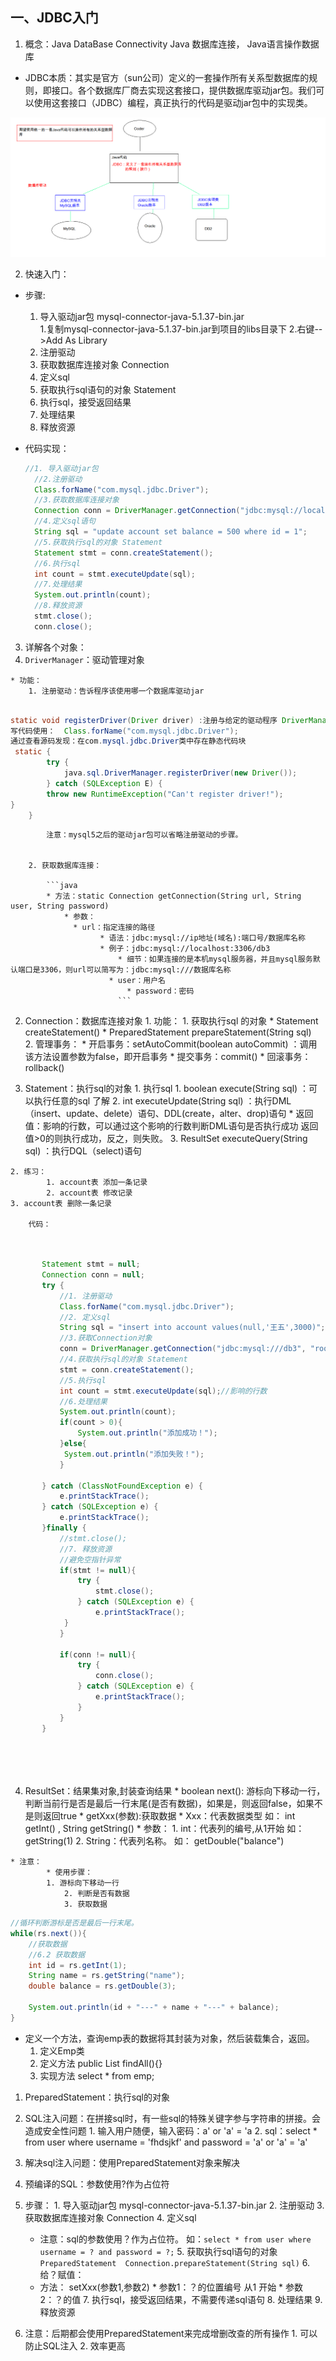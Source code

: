 ## 一、JDBC入门

1. 概念：Java DataBase Connectivity  Java 数据库连接， Java语言操作数据库

  * JDBC本质：其实是官方（sun公司）定义的一套操作所有关系型数据库的规则，即接口。各个数据库厂商去实现这套接口，提供数据库驱动jar包。我们可以使用这套接口（JDBC）编程，真正执行的代码是驱动jar包中的实现类。

![JDBC本质](assets/JDBC本质.bmp)

2. 快速入门：
  * 步骤:
  	1. 导入驱动jar包 mysql-connector-java-5.1.37-bin.jar  
    		1.复制mysql-connector-java-5.1.37-bin.jar到项目的libs目录下
    		2.右键-->Add As Library
  	2. 注册驱动
  	3. 获取数据库连接对象 Connection
  	4. 定义sql
  	5. 获取执行sql语句的对象 Statement
  	6. 执行sql，接受返回结果
  	7. 处理结果
  	8. 释放资源

  * 代码实现：
    	
     ```java
     //1. 导入驱动jar包
       //2.注册驱动
       Class.forName("com.mysql.jdbc.Driver");
       //3.获取数据库连接对象
       Connection conn = DriverManager.getConnection("jdbc:mysql://localhost:3306/db3", "root", "root");
       //4.定义sql语句
       String sql = "update account set balance = 500 where id = 1";
       //5.获取执行sql的对象 Statement
       Statement stmt = conn.createStatement();
       //6.执行sql
       int count = stmt.executeUpdate(sql);
       //7.处理结果
       System.out.println(count);
       //8.释放资源
       stmt.close();
       conn.close();
     ```
     
     

3. 详解各个对象：
  1. `DriverManager`：驱动管理对象

  	* 功能：
  		1. 注册驱动：告诉程序该使用哪一个数据库驱动jar

  		

```java

static void registerDriver(Driver driver) :注册与给定的驱动程序 DriverManager 。 
写代码使用：  Class.forName("com.mysql.jdbc.Driver");
通过查看源码发现：在com.mysql.jdbc.Driver类中存在静态代码块
 static {
        try {
            java.sql.DriverManager.registerDriver(new Driver());
        } catch (SQLException E) {
        throw new RuntimeException("Can't register driver!");
}
    }

```


  			注意：mysql5之后的驱动jar包可以省略注册驱动的步骤。
  			

  		2. 获取数据库连接：

  			```java
  			* 方法：static Connection getConnection(String url, String user, String password) 
    			* 参数：
      			  * url：指定连接的路径
        			    * 语法：jdbc:mysql://ip地址(域名):端口号/数据库名称
          			    * 例子：jdbc:mysql://localhost:3306/db3
            			    * 细节：如果连接的是本机mysql服务器，并且mysql服务默认端口是3306，则url可以简写为：jdbc:mysql:///数据库名称
              			  * user：用户名
                			  * password：密码 
                  			```


  	
  2. Connection：数据库连接对象
  	1. 功能：
    		1. 获取执行sql 的对象
  			* Statement createStatement()
    			* PreparedStatement prepareStatement(String sql)  
  		2. 管理事务：
  			* 开启事务：setAutoCommit(boolean autoCommit) ：调用该方法设置参数为false，即开启事务
    			* 提交事务：commit() 
      			* 回滚事务：rollback() 

  3. Statement：执行sql的对象
  	1. 执行sql
    		1. boolean execute(String sql) ：可以执行任意的sql 了解 
      		2. int executeUpdate(String sql) ：执行DML（insert、update、delete）语句、DDL(create，alter、drop)语句
  			* 返回值：影响的行数，可以通过这个影响的行数判断DML语句是否执行成功 返回值>0的则执行成功，反之，则失败。
  		3. ResultSet executeQuery(String sql)  ：执行DQL（select)语句
  
  	2. 练习：
    		1. account表 添加一条记录
      		2. account表 修改记录
  	3. account表 删除一条记录

  		代码：

```java
		

  	   Statement stmt = null;
  	   Connection conn = null;
  	   try {
  	       //1. 注册驱动
  	       Class.forName("com.mysql.jdbc.Driver");
  	       //2. 定义sql
  	       String sql = "insert into account values(null,'王五',3000)";
  	       //3.获取Connection对象
  	       conn = DriverManager.getConnection("jdbc:mysql:///db3", "root", "root");
  	       //4.获取执行sql的对象 Statement
  	       stmt = conn.createStatement();
  	       //5.执行sql
  	       int count = stmt.executeUpdate(sql);//影响的行数
  	       //6.处理结果
  	       System.out.println(count);
  	       if(count > 0){
  	           System.out.println("添加成功！");
  	       }else{
  	        System.out.println("添加失败！");
  	       }
  	   
  	   } catch (ClassNotFoundException e) {
  	       e.printStackTrace();
  	   } catch (SQLException e) {
  	       e.printStackTrace();
  	   }finally {
  	       //stmt.close();
  	       //7. 释放资源
  	       //避免空指针异常
  	       if(stmt != null){
  	           try {
  	               stmt.close();
  	           } catch (SQLException e) {
  	               e.printStackTrace();
  	        }
  	       }
  	   
  	       if(conn != null){
  	           try {
  	               conn.close();
  	           } catch (SQLException e) {
  	               e.printStackTrace();
  	           }
  	       }
  	   }

  	   
  	   
  	
```



  4. ResultSet：结果集对象,封装查询结果
  	* boolean next(): 游标向下移动一行，判断当前行是否是最后一行末尾(是否有数据)，如果是，则返回false，如果不是则返回true
  	* getXxx(参数):获取数据
    		* Xxx：代表数据类型   如： int getInt() ,	String getString()
    		* 参数：
  			1. int：代表列的编号,从1开始   如： getString(1)
    			2. String：代表列名称。 如： getDouble("balance")

  	* 注意：
    		* 使用步骤：
  			1. 游标向下移动一行
    			2. 判断是否有数据
      			3. 获取数据



```java
//循环判断游标是否是最后一行末尾。
while(rs.next()){
    //获取数据
    //6.2 获取数据
    int id = rs.getInt(1);
    String name = rs.getString("name");
    double balance = rs.getDouble(3);

    System.out.println(id + "---" + name + "---" + balance);
}

```


* 定义一个方法，查询emp表的数据将其封装为对象，然后装载集合，返回。
	1. 定义Emp类
	2. 定义方法 public List<Emp> findAll(){}
	3. 实现方法 select * from emp;

1. PreparedStatement：执行sql的对象
  1. SQL注入问题：在拼接sql时，有一些sql的特殊关键字参与字符串的拼接。会造成安全性问题
  	1. 输入用户随便，输入密码：a' or 'a' = 'a
  	2. sql：select * from user where username = 'fhdsjkf' and password = 'a' or 'a' = 'a' 

  2. 解决sql注入问题：使用PreparedStatement对象来解决
  3. 预编译的SQL：参数使用?作为占位符
  4. 步骤：
  	1. 导入驱动jar包 mysql-connector-java-5.1.37-bin.jar
  	2. 注册驱动
  	3. 获取数据库连接对象 Connection
  	4. 定义sql
  		* 注意：sql的参数使用？作为占位符。 如：`select * from user where username = ? and password = ?;`
  	5. 获取执行sql语句的对象 `PreparedStatement  Connection.prepareStatement(String sql)` 
  	6. 给？赋值：
  		* 方法： setXxx(参数1,参数2)
    			* 参数1：？的位置编号 从1 开始
      			* 参数2：？的值
  	7. 执行sql，接受返回结果，不需要传递sql语句
  	8. 处理结果
  	9. 释放资源

  5. 注意：后期都会使用PreparedStatement来完成增删改查的所有操作
  	1. 可以防止SQL注入
  	2. 效率更高